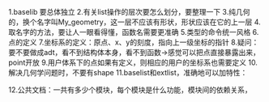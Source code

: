 1.baselib 要总体独立
2.有关list操作的层次要怎么划分，要整理一下
3.纯几何的，换个名字叫My_geometry，这一层不应该有形状，形状应该在它的上一层
4.取名字的方法，要让人一眼看得懂，函数名需要更准确
5.类型的命令统一风格
6.点的定义
7.坐标系的定义：原点、x、y的刻度，指向上一级坐标的指针
8.疑问：要不要做成adt，看不到结构体本身，看不到函数->感觉可以把点直接暴露出来，point开放
9.用户体系下的点如果有定义，则相应的用户的坐标系也需要定义
10.解决几何学问题时，不要有shape
11.baselist和extlist，准确地可以加特性：

12.公共文档：一共有多少个模块，每个模块是什么功能，模块间的依赖关系，